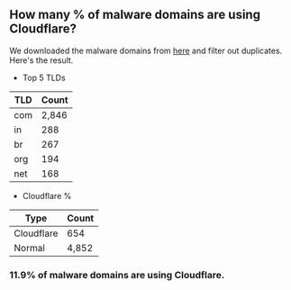 ## How many % of malware domains are using Cloudflare?


We downloaded the malware domains from [here](https://urlhaus.abuse.ch) and filter out duplicates.
Here's the result.


[//]: # (start replacement)


- Top 5 TLDs

| TLD | Count |
| --- | --- |
| com | 2,846 |
| in | 288 |
| br | 267 |
| org | 194 |
| net | 168 |


- Cloudflare %

| Type | Count |
| --- | --- |
| Cloudflare | 654 |
| Normal | 4,852 |


### 11.9% of malware domains are using Cloudflare.